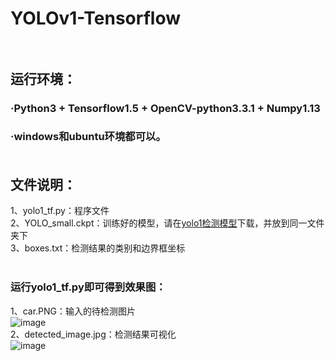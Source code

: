 # YOLOv1-Tensorflow<br><br>
## 运行环境：<br>
### ·Python3 + Tensorflow1.5 + OpenCV-python3.3.1 + Numpy1.13<br>
### ·windows和ubuntu环境都可以。<br><br>
## 文件说明：<br>
1、yolo1_tf.py：程序文件<br>
2、YOLO_small.ckpt：训练好的模型，请在[yolo1检测模型](https://pan.baidu.com/s/1mhE0WL6errno=0&errmsg=Auth%20Login%20Sucess&&bduss=&ssnerror=0&traceid=)下载，并放到同一文件夹下<br>
3、boxes.txt：检测结果的类别和边界框坐标<br><br>
### 运行yolo1_tf.py即可得到效果图：<br>
1、car.PNG：输入的待检测图片<br>
![image](https://github.com/Cola-Chen/YOLOv1-Tensorflow/blob/master/car.PNG)<br>
2、detected_image.jpg：检测结果可视化<br>
![image](https://github.com/Cola-Chen/YOLOv1-Tensorflow/blob/master/detected_image.jpg)<br>

